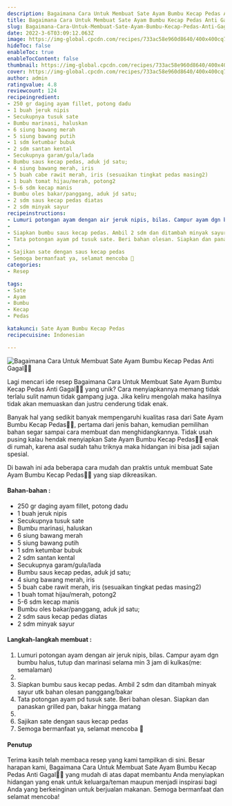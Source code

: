 ```yaml
---
description: Bagaimana Cara Untuk Membuat Sate Ayam Bumbu Kecap Pedas Anti Gagal"
title: Bagaimana Cara Untuk Membuat Sate Ayam Bumbu Kecap Pedas Anti Gagal
slug: Bagaimana-Cara-Untuk-Membuat-Sate-Ayam-Bumbu-Kecap-Pedas-Anti-Gagal
date: 2022-3-6T03:09:12.063Z
image: https://img-global.cpcdn.com/recipes/733ac58e960d8640/400x400cq70/photo.jpg
hideToc: false
enableToc: true
enableTocContent: false
thumbnail: https://img-global.cpcdn.com/recipes/733ac58e960d8640/400x400cq70/photo.jpg
cover: https://img-global.cpcdn.com/recipes/733ac58e960d8640/400x400cq70/photo.jpg
author: admin
ratingvalue: 4.8
reviewcount: 124
recipeingredient:
- 250 gr daging ayam fillet, potong dadu
- 1 buah jeruk nipis
- Secukupnya tusuk sate
- Bumbu marinasi, haluskan
- 6 siung bawang merah
- 5 siung bawang putih
- 1 sdm ketumbar bubuk
- 2 sdm santan kental
- Secukupnya garam/gula/lada
- Bumbu saus kecap pedas, aduk jd satu;
- 4 siung bawang merah, iris
- 5 buah cabe rawit merah, iris (sesuaikan tingkat pedas masing2)
- 1 buah tomat hijau/merah, potong2
- 5-6 sdm kecap manis
- Bumbu oles bakar/panggang, aduk jd satu;
- 2 sdm saus kecap pedas diatas
- 2 sdm minyak sayur
recipeinstructions:
- Lumuri potongan ayam dengan air jeruk nipis, bilas. Campur ayam dgn bumbu halus, tutup dan marinasi selama min 3 jam di kulkas(me: semalaman)
- 
- Siapkan bumbu saus kecap pedas. Ambil 2 sdm dan ditambah minyak sayur utk bahan olesan panggang/bakar
- Tata potongan ayam pd tusuk sate. Beri bahan olesan. Siapkan dan panaskan grilled pan, bakar hingga matang
- 
- Sajikan sate dengan saus kecap pedas
- Semoga bermanfaat ya, selamat mencoba 🙂
categories:
- Resep

tags:
- Sate
- Ayam
- Bumbu
- Kecap
- Pedas

katakunci: Sate Ayam Bumbu Kecap Pedas
recipecuisine: Indonesian

---
```


![Bagaimana Cara Untuk Membuat Sate Ayam Bumbu Kecap Pedas Anti Gagal👩‍🍳](https://img-global.cpcdn.com/recipes/733ac58e960d8640/400x400cq70/photo.jpg)

Lagi mencari ide resep Bagaimana Cara Untuk Membuat Sate Ayam Bumbu Kecap Pedas Anti Gagal👩‍🍳 yang unik? Cara menyiapkannya memang tidak terlalu sulit namun tidak gampang juga. Jika keliru mengolah maka hasilnya tidak akan memuaskan dan justru cenderung tidak enak.

Banyak hal yang sedikit banyak mempengaruhi kualitas rasa dari Sate Ayam Bumbu Kecap Pedas👩‍🍳, pertama dari jenis bahan, kemudian pemilihan bahan segar sampai cara membuat dan menghidangkannya. Tidak usah pusing kalau hendak menyiapkan Sate Ayam Bumbu Kecap Pedas👩‍🍳 enak di rumah, karena asal sudah tahu triknya maka hidangan ini bisa jadi sajian spesial.

Di bawah ini ada beberapa cara mudah dan praktis untuk membuat Sate Ayam Bumbu Kecap Pedas👩‍🍳 yang siap dikreasikan.

<!--inarticleads1-->

#### Bahan-bahan :

- 250 gr daging ayam fillet, potong dadu
- 1 buah jeruk nipis
- Secukupnya tusuk sate
- Bumbu marinasi, haluskan
- 6 siung bawang merah
- 5 siung bawang putih
- 1 sdm ketumbar bubuk
- 2 sdm santan kental
- Secukupnya garam/gula/lada
- Bumbu saus kecap pedas, aduk jd satu;
- 4 siung bawang merah, iris
- 5 buah cabe rawit merah, iris (sesuaikan tingkat pedas masing2)
- 1 buah tomat hijau/merah, potong2
- 5-6 sdm kecap manis
- Bumbu oles bakar/panggang, aduk jd satu;
- 2 sdm saus kecap pedas diatas
- 2 sdm minyak sayur

<!--inarticleads2-->

#### Langkah-langkah membuat :

1. Lumuri potongan ayam dengan air jeruk nipis, bilas. Campur ayam dgn bumbu halus, tutup dan marinasi selama min 3 jam di kulkas(me: semalaman)
1. 
1. Siapkan bumbu saus kecap pedas. Ambil 2 sdm dan ditambah minyak sayur utk bahan olesan panggang/bakar
1. Tata potongan ayam pd tusuk sate. Beri bahan olesan. Siapkan dan panaskan grilled pan, bakar hingga matang
1. 
1. Sajikan sate dengan saus kecap pedas
1. Semoga bermanfaat ya, selamat mencoba 🙂

#### Penutup

Terima kasih telah membaca resep yang kami tampilkan di sini. Besar harapan kami, Bagaimana Cara Untuk Membuat Sate Ayam Bumbu Kecap Pedas Anti Gagal👩‍🍳 yang mudah di atas dapat membantu Anda menyiapkan hidangan yang enak untuk keluarga/teman maupun menjadi inspirasi bagi Anda yang berkeinginan untuk berjualan makanan. Semoga bermanfaat dan selamat mencoba!